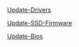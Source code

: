 [Update-Drivers](https://github.com/NeweggTechie/Update-Drivers/wiki/Drivers)


[Update-SSD-Firmware](https://github.com/NeweggTechie/Update-Drivers-Firmware/wiki/Firmware)


[Update-Bios](https://github.com/NeweggTechie/Update-Drivers-Firmware/wiki/Bios-Updates)
